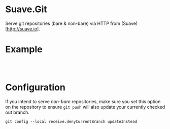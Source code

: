 # Suave.Git

Serve git repositories (bare & non-bare) via HTTP from (Suave)[http://suave.io].

# Example

```{.fsharp}



```

# Configuration

If you intend to serve _non-bare_ repositories, make sure you set this
option on the repository to ensure `git push` will also update your
currently checked out branch.

```
git config --local receive.denyCurrentBranch updateInstead
```
